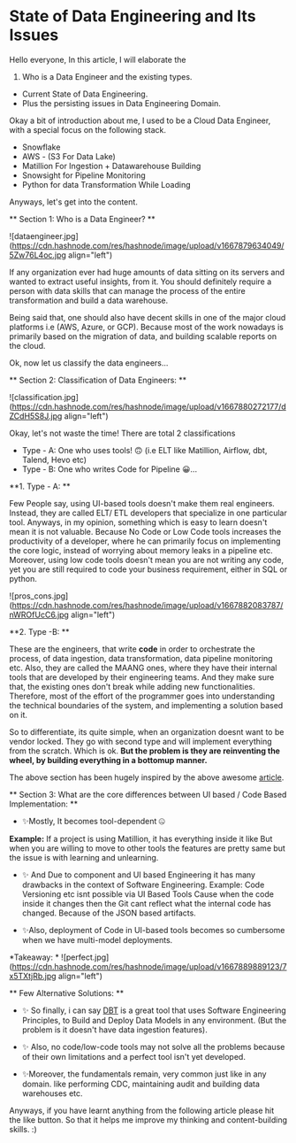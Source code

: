 # State of Data Engineering and Its Issues

Hello everyone, In this article, I will elaborate the
 
1. Who is a Data Engineer and the existing types.
* Current State of Data Engineering.
* Plus the persisting issues in Data Engineering Domain.  
   
Okay a bit of introduction about me, I used to be a Cloud Data Engineer, with a special focus on the following stack.

* Snowflake
* AWS - (S3 For Data Lake)
* Matillion For Ingestion + Datawarehouse Building 
* Snowsight for Pipeline Monitoring
* Python for data Transformation While Loading

Anyways, let's get into the content.

** Section 1: Who is a Data Engineer? **


![dataengineer.jpg](https://cdn.hashnode.com/res/hashnode/image/upload/v1667879634049/5Zw76L4oc.jpg align="left")

If any organization ever had huge amounts of data sitting on its servers and wanted to extract useful insights, from it. You should definitely require a person with data skills that can manage the process of the entire transformation and build a data warehouse.

Being said that, one should also have decent skills in one of the major cloud platforms 
i.e (AWS, Azure, or GCP). Because most of the work nowadays is primarily based on the migration of data, and building scalable reports on the cloud. 

Ok, now let us classify the data engineers... 

** Section 2: 
     Classification of Data Engineers: ** 

![classification.jpg](https://cdn.hashnode.com/res/hashnode/image/upload/v1667880272177/dZCdH5S8J.jpg align="left")

Okay, let's not waste the time! There are total 2 classifications 

* Type - A: One who uses tools! 🙃 (i.e ELT like Matillion, Airflow, dbt, Talend, Hevo etc)
* Type - B: One who writes Code for Pipeline 😀... 

**1. Type - A: ** 

Few People say, using UI-based tools doesn't make them real engineers. Instead, they are called ELT/ ETL developers that specialize in one particular tool. Anyways, in my opinion, something which is easy to learn doesn't mean it is not valuable. Because  No Code or Low Code tools increases the productivity of a developer, where he can primarily focus on implementing the core logic, instead of worrying about memory leaks in a pipeline etc.
Moreover, using low code tools doesn't mean you are not writing any code, yet you are still required to code your business requirement, either in SQL or python.


![pros_cons.jpg](https://cdn.hashnode.com/res/hashnode/image/upload/v1667882083787/nWROfUcC6.jpg align="left")

**2. Type -B: **

These are the engineers, that write **code** in order to orchestrate the process, of data ingestion, data transformation, data pipeline monitoring etc. Also, they are called the  MAANG ones, where they have their internal tools that are developed by their engineering teams. And they make sure that, the existing ones don't break while adding new functionalities. Therefore, most of the effort of the programmer goes into understanding the technical boundaries of the system, and implementing a solution based on it.

So to differentiate, its quite simple, when an organization doesnt want to be vendor locked. They go with second type and will implement everything from the scratch. Which is ok. **But the problem is they are reinventing the wheel, by building everything in a bottomup manner.** 

The above section has been hugely inspired by the above awesome 
[article](https://medium.com/google-cloud/graduating-from-etl-developer-to-data-engineer-7663dfbdfd2d).

** Section 3: 
    What are the core differences between UI based / Code Based Implementation: **

* ✨Mostly, It becomes tool-dependent 🤐

**Example:**
If a project is using Matillion, it has everything inside it like
But when you are willing to move to other tools the features are pretty same but the issue is with learning and unlearning.

* ✨ And Due to component and UI based Engineering it has many drawbacks in the context of Software Engineering.
Example:
Code Versioning etc isnt possible via UI Based Tools Cause when the code inside it changes then the Git cant reflect what the internal code has changed. Because of the JSON based artifacts.

* ✨Also, deployment of Code in UI-based tools becomes so cumbersome when we have multi-model deployments.

*Takeaway: *
![perfect.jpg](https://cdn.hashnode.com/res/hashnode/image/upload/v1667889889123/7x5TXtjRb.jpg align="left")

** Few Alternative Solutions: **

* ✨ So finally, i can say [DBT](https://www.getdbt.com/product/what-is-dbt/) is a great tool that uses Software Engineering Principles, to Build and Deploy Data Models in any environment. (But the problem is it doesn't have data ingestion features).

* ✨ Also, no code/low-code tools may not solve all the problems because of their own limitations and a perfect tool isn't yet developed. 

* ✨Moreover, the fundamentals remain, very common just like in any domain. like performing CDC, maintaining audit and building data warehouses etc.


Anyways, if you have learnt anything from the following article please hit the like button.
So that it helps me improve my thinking and content-building skills. :) 











  











 


 